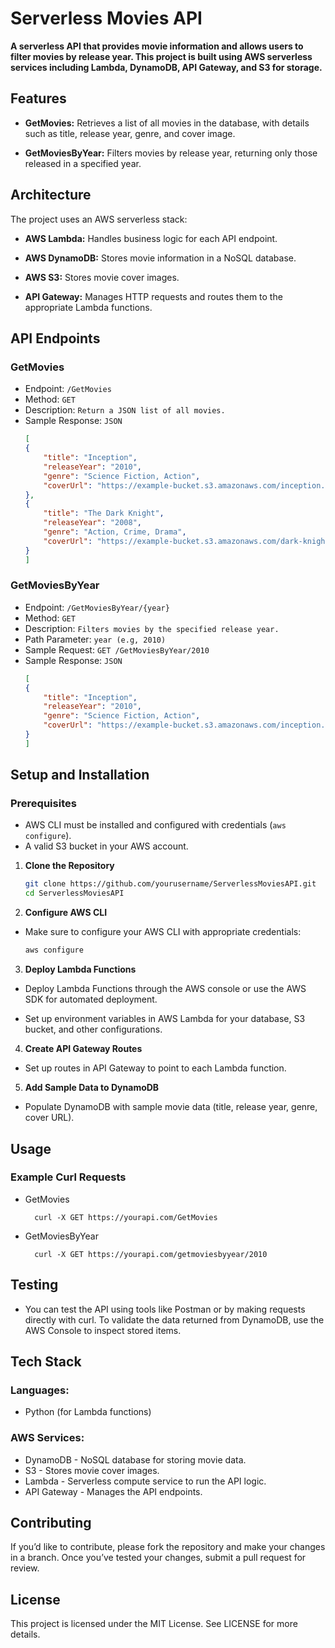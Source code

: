 # Serverless Movies API
**A serverless API that provides movie information and allows users to filter movies by release year. This project is built using AWS serverless services including Lambda, DynamoDB, API Gateway, and S3 for storage.**

## Features
- **GetMovies:** Retrieves a list of all movies in the database, with details such as title, release year, genre, and cover image.

- **GetMoviesByYear:** Filters movies by release year, returning only those released in a specified year.

## Architecture
The project uses an AWS serverless stack:

- **AWS Lambda:** Handles business logic for each API endpoint.

- **AWS DynamoDB:** Stores movie information in a NoSQL database.

- **AWS S3:** Stores movie cover images.

- **API Gateway:** Manages HTTP requests and routes them to the appropriate Lambda functions.

<!-- (optional) Add a diagram if available -->

## API Endpoints
### GetMovies
- Endpoint: `/GetMovies`
- Method: `GET`
- Description: `Return a JSON list of all movies.`
- Sample Response:
`JSON`
    ```json
    [
    {
        "title": "Inception",
        "releaseYear": "2010",
        "genre": "Science Fiction, Action",
        "coverUrl": "https://example-bucket.s3.amazonaws.com/inception.jpg"
    },
    {
        "title": "The Dark Knight",
        "releaseYear": "2008",
        "genre": "Action, Crime, Drama",
        "coverUrl": "https://example-bucket.s3.amazonaws.com/dark-knight.jpg"
    }
    ]
### GetMoviesByYear
- Endpoint: `/GetMoviesByYear/{year}`
- Method: `GET`
- Description: `Filters movies by the specified release year.`
- Path Parameter: `year (e.g, 2010)`
- Sample Request: `GET /GetMoviesByYear/2010`
- Sample Response:
  `JSON`
    ```json
    [
    {
        "title": "Inception",
        "releaseYear": "2010",
        "genre": "Science Fiction, Action",
        "coverUrl": "https://example-bucket.s3.amazonaws.com/inception.jpg"
    }
    ]

## Setup and Installation
### Prerequisites
- AWS CLI must be installed and configured with credentials (`aws configure`).
- A valid S3 bucket in your AWS account.
1. **Clone the Repository**
    ```bash
    git clone https://github.com/yourusername/ServerlessMoviesAPI.git
    cd ServerlessMoviesAPI
    
2. **Configure AWS CLI**
- Make sure to configure your AWS CLI with appropriate credentials:
    ```bash
    aws configure


3. **Deploy Lambda Functions**
- Deploy Lambda Functions through the AWS console or use the AWS SDK for automated deployment.
  
- Set up environment variables in AWS Lambda for your database, S3 bucket, and other configurations.

4. **Create API Gateway Routes**
- Set up routes in API Gateway to point to each Lambda function.

5. **Add Sample Data to DynamoDB**
- Populate DynamoDB with sample movie data (title, release year, genre, cover URL).

## Usage
### Example Curl Requests
- GetMovies
      
        curl -X GET https://yourapi.com/GetMovies
- GetMoviesByYear

        curl -X GET https://yourapi.com/getmoviesbyyear/2010

## Testing
- You can test the API using tools like Postman or by making requests directly with curl. To validate the data returned from DynamoDB, use the AWS Console to inspect stored items.

## Tech Stack
### Languages: 
- Python (for Lambda functions)
### AWS Services:
- DynamoDB - NoSQL database for storing movie data.
- S3 - Stores movie cover images.
- Lambda - Serverless compute service to run the API logic.
- API Gateway - Manages the API endpoints.
## Contributing
If you’d like to contribute, please fork the repository and make your changes in a branch. Once you’ve tested your changes, submit a pull request for review.

## License
This project is licensed under the MIT License. See LICENSE for more details.
